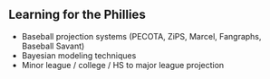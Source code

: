 ## Learning for the Phillies

* Baseball projection systems (PECOTA, ZiPS, Marcel, Fangraphs, Baseball Savant)
* Bayesian modeling techniques
* Minor league / college / HS to major league projection
